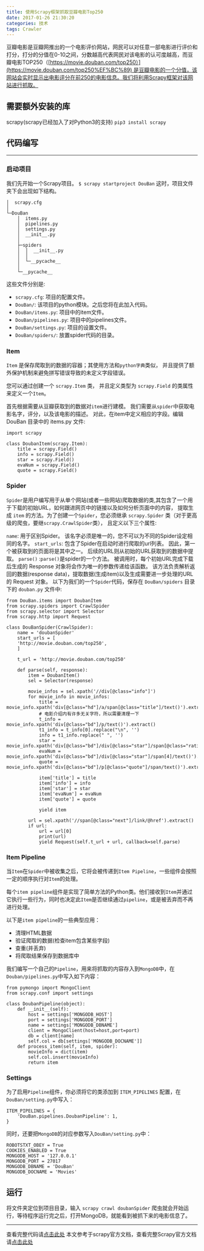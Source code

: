```yaml
---
title: 使用Scrapy框架抓取豆瓣电影Top250
date: 2017-01-26 21:30:20
categories: 技术
tags: Crawler
---
```

豆瓣电影是豆瓣网推出的一个电影评价网站，网民可以对任意一部电影进行评价和打分，打分的分值在0-10之间，分数越高代表网民对该电影的认可度越高，而豆瓣电影TOP250（[https://movie.douban.com/top250）](https://movie.douban.com/top250%EF%BC%89) 是豆瓣电影的一个分值，该网站会实时显示出电影评分在前250的电影信息。我们将利用Scrapy框架对该网站进行抓取。
<!--more-->
## 需要额外安装的库

scrapy(scrapy已经加入了对Python3的支持)
`pip3 install scrapy`

## 代码编写

------

### 启动项目

我们先开始一个Scrapy项目。
`$ scrapy startproject DouBan`
这时，项目文件夹下会出现如下结构。

```
│  scrapy.cfg
│
└─DouBan
    │  items.py
    │  pipelines.py
    │  settings.py
    │  __init__.py
    │
    ├─spiders
    │  │  __init__.py
    │  │
    │  └─__pycache__         
    │
    └─__pycache__
```

这些文件分别是:

- `scrapy.cfg`: 项目的配置文件。
- `DouBan/`: 该项目的python模块。之后您将在此加入代码。
- `DouBan/items.py`: 项目中的item文件。
- `DouBan/pipelines.py`: 项目中的pipelines文件。
- `DouBan/settings.py`: 项目的设置文件。
- `DouBan/spiders/`: 放置spider代码的目录。

### Item

`Item` 是保存爬取到的数据的容器；其使用方法和`python字典`类似， 并且提供了额外保护机制来避免拼写错误导致的未定义字段错误。

您可以通过创建一个 `scrapy.Item` 类， 并且定义类型为 `scrapy.Field` 的类属性来定义一个`Item`。

首先根据需要从豆瓣获取到的数据对`item`进行建模。 我们需要从`spider`中获取电影名字，评分，以及该电影的描述。 对此，在item中定义相应的字段。编辑 DouBan 目录中的 items.py 文件:

```
import scrapy

class DoubanItem(scrapy.Item):
    title = scrapy.Field()
    info = scrapy.Field()
    star = scrapy.Field()
    evaNum = scrapy.Field()
    quote = scrapy.Field()
```

### Spider

`Spider`是用户编写用于从单个网站(或者一些网站)爬取数据的类,其包含了一个用于下载的初始URL，如何跟进网页中的链接以及如何分析页面中的内容， 提取生成 `item` 的方法。为了创建一个`Spider`，您必须继承 `scrapy.Spider` 类（对于更高级的爬虫，要继`scrapy.CrawlSpider`类）， 且定义以下三个属性:

`name`: 用于区别Spider。 该名字必须是唯一的，您不可以为不同的Spider设定相同的名字。
`start_urls`: 包含了Spider在启动时进行爬取的url列表。 因此，第一个被获取到的页面将是其中之一。 后续的URL则从初始的URL获取到的数据中提取。
`parse()` :`parse()`是spider的一个方法。 被调用时，每个初始URL完成下载后生成的 Response 对象将会作为唯一的参数传递给该函数。 该方法负责解析返回的数据(response data)，提取数据(生成item)以及生成需要进一步处理的URL的 Request 对象。
以下为我们的一个`Spider`代码，保存在 `DouBan/spiders` 目录下的 `douban.py` 文件中:

```
from DouBan.items import DoubanItem
from scrapy.spiders import CrawlSpider
from scrapy.selector import Selector
from scrapy.http import Request

class DouBanSpider(CrawlSpider):
    name = 'doubanSpider'
    start_urls = [
    'http://movie.douban.com/top250',
    ]
    
    t_url = 'http://movie.douban.com/top250'

    def parse(self, response):
        item = DoubanItem()
        sel = Selector(response)

        movie_infos = sel.xpath('//div[@class="info"]')
        for movie_info in movie_infos:
            title = movie_info.xpath('div[@class="hd"]/a/span[@class="title"]/text()').extract()
            # 电影介绍内有许多无关字符，所以需要清理一下
            t_info = movie_info.xpath('div[@class="bd"]/p/text()').extract()
            t1_info = t_info[0].replace("\n", '')
            info = t1_info.replace(" ", '')
            star = movie_info.xpath('div[@class="bd"]/div[@class="star"]/span[@class="rating_num"]/text()').extract()
            evaNum = movie_info.xpath('div[@class="bd"]/div[@class="star"]/span[4]/text()').extract()
            quote = movie_info.xpath('div[@class="bd"]/p[@class="quote"]/span/text()').extract()

            item['title'] = title
            item['info'] = info
            item['star'] = star
            item['evaNum'] = evaNum
            item['quote'] = quote

            yield item

        url = sel.xpath('//span[@class="next"]/link/@href').extract()
        if url:
            url = url[0]
            print(url)
            yield Request(self.t_url + url, callback=self.parse)
```

### Item Pipeline

当`Item`在`Spider`中被收集之后，它将会被传递到`Item Pipeline`，一些组件会按照一定的顺序执行对`Item`的处理。

每个`item pipeline`组件是实现了简单方法的Python类。他们接收到`Item`并通过它执行一些行为，同时也决定此`Item`是否继续通过`pipeline`，或是被丢弃而不再进行处理。

以下是`item pipeline`的一些典型应用：

- 清理HTML数据
- 验证爬取的数据(检查item包含某些字段)
- 查重(并丢弃)
- 将爬取结果保存到数据库中

我们编写一个自己的`Pipeline`，用来将抓取的内容存入到`MongoDB`中，在`Douban/pipelines.py`中写入如下内容：

```
from pymongo import MongoClient
from scrapy.conf import settings

class DoubanPipeline(object):
    def __init__(self):
        host = settings['MONGODB_HOST']
        port = settings['MONGODB_PORT']
        name = settings['MONGODB_DBNAME']
        client = MongoClient(host=host,port=port)
        db = client[name]
        self.col = db[settings['MONGODB_DOCNAME']]
    def process_item(self, item, spider):
        movieInfo = dict(item)
        self.col.insert(movieInfo)
        return item
```

### Settings

为了启用`Pipeline`组件，你必须将它的类添加到 `ITEM_PIPELINES` 配置，在`DouBan/setting.py`中写入：

```
ITEM_PIPELINES = {
    'DouBan.pipelines.DoubanPipeline': 1,
}

```

同时，还要把`MongoDB`的对应参数写入`DouBan/setting.py`中：

```
ROBOTSTXT_OBEY = True
COOKIES_ENABLED = True
MONGODB_HOST = '127.0.0.1'
MONGODB_PORT = 27017
MONGODB_DBNAME = 'DouBan'
MONGODB_DOCNAME = 'Movies'
```

## 运行

将文件夹定位到项目目录，输入
`scrapy crawl doubanSpider`
爬虫就会开始运行，等待程序运行完之后，打开MongoDB，就能看到被抓下来的电影信息了。

------

查看完整代码请[点击此处](https://github.com/WiseDoge/Spider_Hub)
本文参考于scrapy官方文档，查看完整Scrapy官方文档请[点击此处](http://doc.scrapy.org/en/latest/index.html)